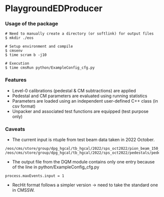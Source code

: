 # PlaygroundEDProducer

### Usage of the package
```
# Need to manually create a directory (or softlink) for output files
$ mkdir ./eos

# Setup environment and compile
$ cmsenv
$ time scram b -j10

# Execution
$ time cmsRun python/ExampleConfig_cfg.py
```

### Features
- Level-0 calibrations (pedestal & CM subtractions) are applied
- Pedestal and CM parameters are evaluated using running statistics
- Parameters are loaded using an independent user-defined C++ class (in csv format)
- Unpacker and associated test functions are equipped (test purpose only)

### Caveats
- The current input is ntuple from test beam data taken in 2022 October.
```
/eos/cms/store/group/dpg_hgcal/tb_hgcal/2022/sps_oct2022/pion_beam_150_320fC/beam_run/run_20221007_191926/beam_run0.root
/eos/cms/store/group/dpg_hgcal/tb_hgcal/2022/sps_oct2022/pedestals/pedestal_320fC/pedestal_run/run_20221008_192720/pedestal_run0.root
```
- The output file from the DQM module contains only one entry because of the line in python/ExampleConfig_cfg.py
```
process.maxEvents.input = 1
```
- RecHit format follows a simpler version -> need to take the standard one in CMSSW.
